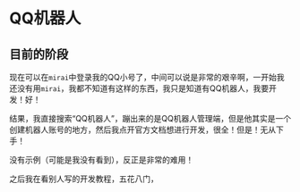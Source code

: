 # QQ机器人

## 目前的阶段

现在可以在`mirai`中登录我的QQ小号了，中间可以说是非常的艰辛啊，一开始我还没有用`mirai`，我都不知道有这样的东西，我只是知道有QQ机器人，我要开发！好！

结果，我直接搜索“QQ机器人”，蹦出来的是QQ机器人管理端，但是他其实是一个创建机器人账号的地方，然后我点开官方文档想进行开发，很全！但是！无从下手！

没有示例（可能是我没有看到），反正是非常的难用！

之后我在看别人写的开发教程，五花八门，

